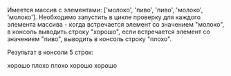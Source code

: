 Имеется массив с элементами: ['молоко', 'пиво', 'пиво', 'молоко', 'молоко']. Необходимо запустить в цикле проверку для каждого элемента массива - когда встречается элемент со значением "молоко", в консоль выводить строку "хорошо", если встречается элемент со значением "пиво", выводить в консоль строку "плохо".

Результат в консоли 5 строк:

хорошо
плохо
плохо
хорошо
хорошо
